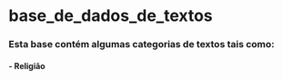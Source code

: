 # base_de_dados_de_textos

### Esta base contém algumas categorias de textos tais como:
#### - Religião
